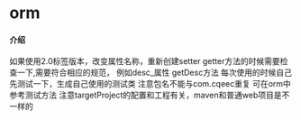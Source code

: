 # orm

#### 介绍
如果使用2.0标签版本，改变属性名称，重新创建setter getter方法的时候需要检查一下,需要符合相应的规范，
例如desc_属性 getDesc方法  每次使用的时候自己先测试一下，生成自己使用的测试类 注意包名不能与com.cqeec重复 可在orm中参考测试方法
注意targetProject的配置和工程有关，maven和普通web项目是不一样的